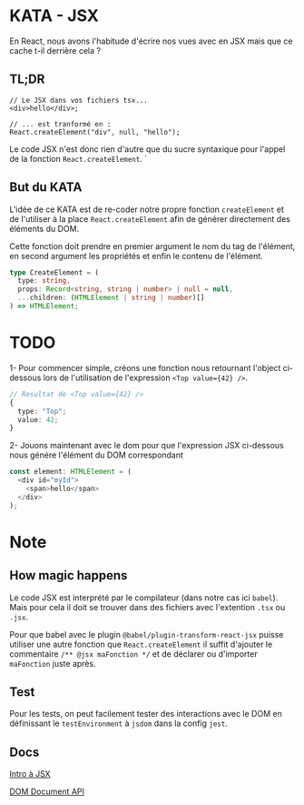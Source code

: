 # KATA - JSX

En React, nous avons l'habitude d'écrire nos vues avec en JSX mais que ce cache t-il derrière cela ?

## TL;DR

```tsx
// Le JSX dans vos fichiers tsx...
<div>hello</div>;

// ... est tranformé en :
React.createElement("div", null, "hello");
```

Le code JSX n'est donc rien d'autre que du sucre syntaxique pour l'appel de la fonction `React.createElement`.
`

## But du KATA

L'idée de ce KATA est de re-coder notre propre fonction `createElement` et de l'utiliser à la place `React.createElement` afin de générer directement des éléments du DOM.

Cette fonction doit prendre en premier argument le nom du tag de l'élément, en second argument les propriétés et enfin le contenu de l'élément.

```ts
type CreateElement = (
  type: string,
  props: Record<string, string | number> | null = null,
  ...children: (HTMLElement | string | number)[]
) => HTMLElement;
```

# TODO

1- Pour commencer simple, créons une fonction nous retournant l'object ci-dessous lors de l'utilisation de l'expression `<Top value={42} />`.

```typescript
// Resultat de <Top value={42} />
{
  type: "Top";
  value: 42;
}
```

2- Jouons maintenant avec le dom pour que l'expression JSX ci-dessous nous génére l'élément du DOM correspondant

```typescript
const element: HTMLElement = (
  <div id="myId">
    <span>hello</span>
  </div>
);
```

# Note

## How magic happens

Le code JSX est interprété par le compilateur (dans notre cas ici `babel`). Mais pour cela il doit se trouver dans des fichiers avec l'extention `.tsx` ou `.jsx`.

Pour que babel avec le plugin `@babel/plugin-transform-react-jsx` puisse utiliser une autre fonction que `React.createElement` il suffit d'ajouter le commentaire `/** @jsx maFonction */` et de déclarer ou d'importer `maFonction` juste après.

## Test

Pour les tests, on peut facilement tester des interactions avec le DOM en définissant le `testEnvironment` à `jsdom` dans la config `jest`.

## Docs

[Intro à JSX](https://fr.reactjs.org/docs/introducing-jsx.html)

[DOM Document API](https://developer.mozilla.org/fr/docs/Web/API/Document)
